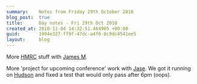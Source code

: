 ```yaml
---
summary:    Notes from Friday 29th October 2010
blog_post:  true
title:      Day notes - Fri 29th Oct 2010
created_at: 2010-11-04 14:32:51.464905 +00:00
guid:       1994e327-ff9f-47dc-a4f6-0c9dc4541ee5
layout:     blog
---
```

  More [HMRC](http://www.hmrc.gov.uk/employers/cdrom/) stuff with [James M](http://blog.floehopper.org/).

  More 'project for upcoming conference' work with [Jase](http://jasoncale.com/).  We got it running on [Hudson](http://hudson-ci.org/) and fixed a test that would only pass after 6pm (oops).
